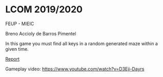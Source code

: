 # LCOM 2019/2020 

FEUP - MIEIC

Breno Accioly de Barros Pimentel

In this game you must find all keys in a random generated maze within a given time.

[Report](https://github.com/BrenoAccioly/LCOM-PROJ/blob/master/doc/Report.pdf)

Gameplay video:
https://www.youtube.com/watch?v=D3Eji-Dayrs
